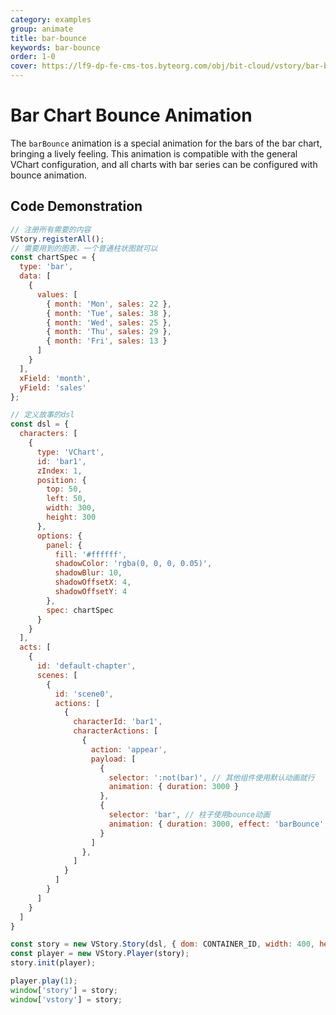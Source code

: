 ```yaml
---
category: examples
group: animate
title: bar-bounce
keywords: bar-bounce
order: 1-0
cover: https://lf9-dp-fe-cms-tos.byteorg.com/obj/bit-cloud/vstory/bar-bounce.gif
---
```


# Bar Chart Bounce Animation

The `barBounce` animation is a special animation for the bars of the bar chart, bringing a lively feeling. This animation is compatible with the general VChart configuration, and all charts with bar series can be configured with bounce animation.

## Code Demonstration

```javascript livedemo template=vstory
// 注册所有需要的内容
VStory.registerAll();
// 需要用到的图表，一个普通柱状图就可以
const chartSpec = {
  type: 'bar',
  data: [
    {
      values: [
        { month: 'Mon', sales: 22 },
        { month: 'Tue', sales: 38 },
        { month: 'Wed', sales: 25 },
        { month: 'Thu', sales: 29 },
        { month: 'Fri', sales: 13 }
      ]
    }
  ],
  xField: 'month',
  yField: 'sales'
};

// 定义故事的dsl
const dsl = {
  characters: [
    {
      type: 'VChart',
      id: 'bar1',
      zIndex: 1,
      position: {
        top: 50,
        left: 50,
        width: 300,
        height: 300
      },
      options: {
        panel: {
          fill: '#ffffff',
          shadowColor: 'rgba(0, 0, 0, 0.05)',
          shadowBlur: 10,
          shadowOffsetX: 4,
          shadowOffsetY: 4
        },
        spec: chartSpec
      }
    }
  ],
  acts: [
    {
      id: 'default-chapter',
      scenes: [
        {
          id: 'scene0',
          actions: [
            {
              characterId: 'bar1',
              characterActions: [
                {
                  action: 'appear',
                  payload: [
                    {
                      selector: ':not(bar)', // 其他组件使用默认动画就行
                      animation: { duration: 3000 }
                    },
                    {
                      selector: 'bar', // 柱子使用bounce动画
                      animation: { duration: 3000, effect: 'barBounce', oneByOne: true, dimensionCount: 5 }
                    }
                  ]
                },
              ]
            }
          ]
        }
      ]
    }
  ]
}

const story = new VStory.Story(dsl, { dom: CONTAINER_ID, width: 400, height: 400, scaleX: 'auto', scaleY: 'auto', background: '#ebecf0' });
const player = new VStory.Player(story);
story.init(player);

player.play(1);
window['story'] = story;
window['vstory'] = story;
```
